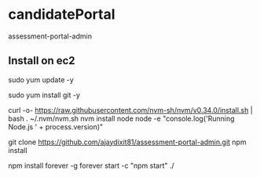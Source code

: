 # candidatePortal
assessment-portal-admin


## Install on ec2
sudo yum update -y

sudo yum install git -y

curl -o- https://raw.githubusercontent.com/nvm-sh/nvm/v0.34.0/install.sh | bash
. ~/.nvm/nvm.sh
nvm install node
node -e "console.log('Running Node.js ' + process.version)"


git clone https://github.com/ajaydixit81/assessment-portal-admin.git
npm install


npm install forever -g
forever start -c "npm start" ./
